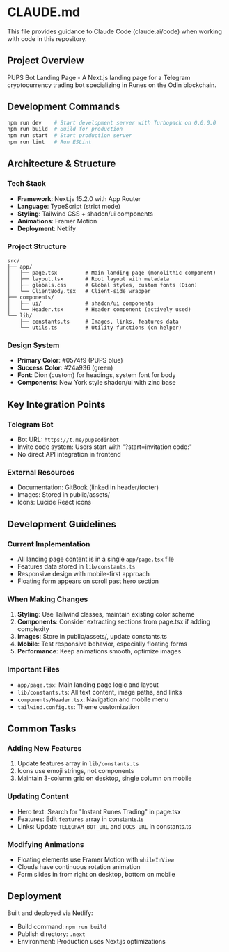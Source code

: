 # CLAUDE.md

This file provides guidance to Claude Code (claude.ai/code) when working with code in this repository.

## Project Overview

PUPS Bot Landing Page - A Next.js landing page for a Telegram cryptocurrency trading bot specializing in Runes on the Odin blockchain.

## Development Commands

```bash
npm run dev    # Start development server with Turbopack on 0.0.0.0
npm run build  # Build for production
npm run start  # Start production server
npm run lint   # Run ESLint
```

## Architecture & Structure

### Tech Stack
- **Framework**: Next.js 15.2.0 with App Router
- **Language**: TypeScript (strict mode)
- **Styling**: Tailwind CSS + shadcn/ui components
- **Animations**: Framer Motion
- **Deployment**: Netlify

### Project Structure
```
src/
├── app/
│   ├── page.tsx         # Main landing page (monolithic component)
│   ├── layout.tsx       # Root layout with metadata
│   ├── globals.css      # Global styles, custom fonts (Dion)
│   └── ClientBody.tsx   # Client-side wrapper
├── components/
│   ├── ui/              # shadcn/ui components
│   └── Header.tsx       # Header component (actively used)
└── lib/
    ├── constants.ts     # Images, links, features data
    └── utils.ts         # Utility functions (cn helper)
```

### Design System
- **Primary Color**: #0574f9 (PUPS blue)
- **Success Color**: #24a936 (green)
- **Font**: Dion (custom) for headings, system font for body
- **Components**: New York style shadcn/ui with zinc base

## Key Integration Points

### Telegram Bot
- Bot URL: `https://t.me/pupsodinbot`
- Invite code system: Users start with "?start=invitation code:"
- No direct API integration in frontend

### External Resources
- Documentation: GitBook (linked in header/footer)
- Images: Stored in public/assets/
- Icons: Lucide React icons

## Development Guidelines

### Current Implementation
- All landing page content is in a single `app/page.tsx` file
- Features data stored in `lib/constants.ts`
- Responsive design with mobile-first approach
- Floating form appears on scroll past hero section

### When Making Changes
1. **Styling**: Use Tailwind classes, maintain existing color scheme
2. **Components**: Consider extracting sections from page.tsx if adding complexity
3. **Images**: Store in public/assets/, update constants.ts
4. **Mobile**: Test responsive behavior, especially floating forms
5. **Performance**: Keep animations smooth, optimize images

### Important Files
- `app/page.tsx`: Main landing page logic and layout
- `lib/constants.ts`: All text content, image paths, and links
- `components/Header.tsx`: Navigation and mobile menu
- `tailwind.config.ts`: Theme customization

## Common Tasks

### Adding New Features
1. Update features array in `lib/constants.ts`
2. Icons use emoji strings, not components
3. Maintain 3-column grid on desktop, single column on mobile

### Updating Content
- Hero text: Search for "Instant Runes Trading" in page.tsx
- Features: Edit `features` array in constants.ts
- Links: Update `TELEGRAM_BOT_URL` and `DOCS_URL` in constants.ts

### Modifying Animations
- Floating elements use Framer Motion with `whileInView`
- Clouds have continuous rotation animation
- Form slides in from right on desktop, bottom on mobile

## Deployment

Built and deployed via Netlify:
- Build command: `npm run build`
- Publish directory: `.next`
- Environment: Production uses Next.js optimizations